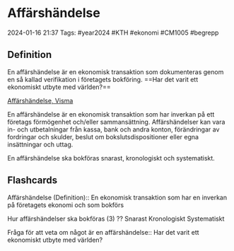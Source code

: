 # Affärshändelse

2024-01-16 21:37
Tags: #year2024 #KTH #ekonomi #CM1005 #begrepp

## Definition

En affärshändelse är en ekonomisk transaktion som dokumenteras genom en så kallad verifikation i företagets bokföring. ==Har det varit ett ekonomiskt utbyte med världen?==

[Affärshändelse, Visma](https://vismaspcs.se/ekonomiska-termer/vad-ar-affarshandelse)

En affärshändelse är en ekonomisk transaktion som har inverkan på ett företags förmögenhet och/eller sammansättning. Affärshändelser kan vara in- och utbetalningar från kassa, bank och andra konton, förändringar av fordringar och skulder, beslut om bokslutsdispositioner eller egna insättningar och uttag.

En affärshändelse ska bokföras snarast, kronologiskt och systematiskt.

## Flashcards

Affärshändelse (Definition):: En ekonomisk transaktion som har en inverkan på företagets ekonomi och som bokförs
<!--SR:!2024-01-26,2,230!2024-01-26,4,270-->

Hur affärshändelser ska bokföras (3)
??
Snarast
Kronologiskt
Systematiskt
<!--SR:!2024-01-25,3,255!2024-01-28,2,250-->

Fråga för att veta om något är en affärshändelse:: Har det varit ett ekonomiskt utbyte med världen?
<!--SR:!2024-02-08,13,290!2024-01-25,3,250-->
